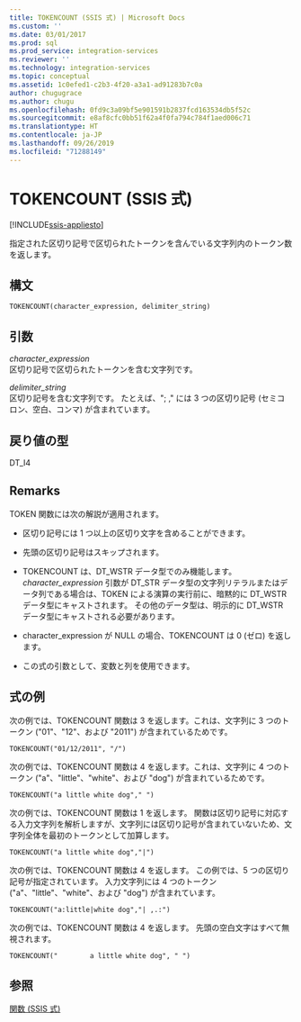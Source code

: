 ```yaml
---
title: TOKENCOUNT (SSIS 式) | Microsoft Docs
ms.custom: ''
ms.date: 03/01/2017
ms.prod: sql
ms.prod_service: integration-services
ms.reviewer: ''
ms.technology: integration-services
ms.topic: conceptual
ms.assetid: 1c0efed1-c2b3-4f20-a3a1-ad91283b7c0a
author: chugugrace
ms.author: chugu
ms.openlocfilehash: 0fd9c3a09bf5e901591b2837fcd163534db5f52c
ms.sourcegitcommit: e8af8cfc0bb51f62a4f0fa794c784f1aed006c71
ms.translationtype: HT
ms.contentlocale: ja-JP
ms.lasthandoff: 09/26/2019
ms.locfileid: "71288149"
---
```

# <a name="tokencount-ssis-expression"></a>TOKENCOUNT (SSIS 式)

[!INCLUDE[ssis-appliesto](../../includes/ssis-appliesto-ssvrpluslinux-asdb-asdw-xxx.md)]


  指定された区切り記号で区切られたトークンを含んでいる文字列内のトークン数を返します。  
  
## <a name="syntax"></a>構文  
  
```  
TOKENCOUNT(character_expression, delimiter_string)  
```  
  
## <a name="arguments"></a>引数  
 *character_expression*  
 区切り記号で区切られたトークンを含む文字列です。  
  
 *delimiter_string*  
 区切り記号を含む文字列です。 たとえば、"; ," には 3 つの区切り記号 (セミコロン、空白、コンマ) が含まれています。  
  
## <a name="result-types"></a>戻り値の型  
 DT_I4  
  
## <a name="remarks"></a>Remarks  
 TOKEN 関数には次の解説が適用されます。  
  
-   区切り記号には 1 つ以上の区切り文字を含めることができます。  
  
-   先頭の区切り記号はスキップされます。  
  
-   TOKENCOUNT は、DT_WSTR データ型でのみ機能します。 *character_expression* 引数が DT_STR データ型の文字列リテラルまたはデータ列である場合は、TOKEN による演算の実行前に、暗黙的に DT_WSTR データ型にキャストされます。 その他のデータ型は、明示的に DT_WSTR データ型にキャストされる必要があります。  
  
-   character_expression が NULL の場合、TOKENCOUNT は 0 (ゼロ) を返します。  
  
-   この式の引数として、変数と列を使用できます。  
  
## <a name="expression-examples"></a>式の例  
 次の例では、TOKENCOUNT 関数は 3 を返します。これは、文字列に 3 つのトークン ("01"、"12"、および "2011") が含まれているためです。  
  
```  
TOKENCOUNT("01/12/2011", "/")  
```  
  
 次の例では、TOKENCOUNT 関数は 4 を返します。これは、文字列に 4 つのトークン ("a"、"little"、"white"、および "dog") が含まれているためです。  
  
```  
TOKENCOUNT("a little white dog"," ")  
```  
  
 次の例では、TOKENCOUNT 関数は 1 を返します。 関数は区切り記号に対応する入力文字列を解析しますが、文字列には区切り記号が含まれていないため、文字列全体を最初のトークンとして加算します。  
  
```  
TOKENCOUNT("a little white dog","|")  
```  
  
 次の例では、TOKENCOUNT 関数は 4 を返します。 この例では、5 つの区切り記号が指定されています。 入力文字列には 4 つのトークン ("a"、"little"、"white"、および "dog") が含まれています。  
  
```  
TOKENCOUNT("a:little|white dog","| ,.:")  
```  
  
 次の例では、TOKENCOUNT 関数は 4 を返します。 先頭の空白文字はすべて無視されます。  
  
```  
TOKENCOUNT("        a little white dog", " ")  
```  
  
## <a name="see-also"></a>参照  
 [関数 (SSIS 式)](../../integration-services/expressions/functions-ssis-expression.md)  
  
  
